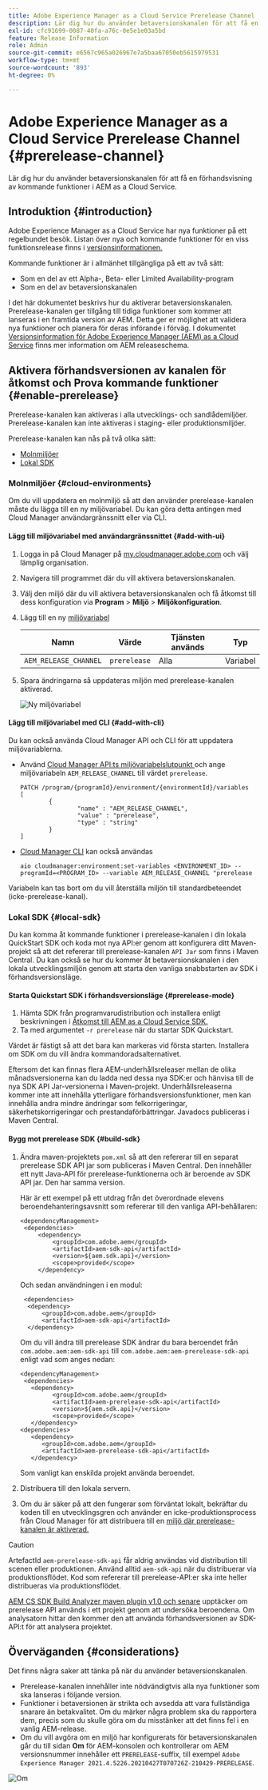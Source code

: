 ```yaml
---
title: Adobe Experience Manager as a Cloud Service Prerelease Channel
description: Lär dig hur du använder betaversionskanalen för att få en förhandsvisning av kommande funktioner i AEM as a Cloud Service.
exl-id: cfc91699-0087-40fa-a76c-0e5e1e03a5bd
feature: Release Information
role: Admin
source-git-commit: e6567c965a026967e7a5baa67050eb5615979531
workflow-type: tm+mt
source-wordcount: '893'
ht-degree: 0%

---
```



# Adobe Experience Manager as a Cloud Service Prerelease Channel {#prerelease-channel}

Lär dig hur du använder betaversionskanalen för att få en förhandsvisning av kommande funktioner i AEM as a Cloud Service.

## Introduktion {#introduction}

Adobe Experience Manager as a Cloud Service har nya funktioner på ett regelbundet besök. Listan över nya och kommande funktioner för en viss funktionsrelease finns i [versionsinformationen.](/help/release-notes/release-notes-cloud/release-notes-current.md)

Kommande funktioner är i allmänhet tillgängliga på ett av två sätt:

* Som en del av ett Alpha-, Beta- eller Limited Availability-program
* Som en del av betaversionskanalen

I det här dokumentet beskrivs hur du aktiverar betaversionskanalen. Prerelease-kanalen ger tillgång till tidiga funktioner som kommer att lanseras i en framtida version av AEM. Detta ger er möjlighet att validera nya funktioner och planera för deras införande i förväg. I dokumentet [Versionsinformation för Adobe Experience Manager (AEM) as a Cloud Service](/help/release-notes/home.md) finns mer information om AEM releaseschema.

## Aktivera förhandsversionen av kanalen för åtkomst och Prova kommande funktioner {#enable-prerelease}

Prerelease-kanalen kan aktiveras i alla utvecklings- och sandlådemiljöer. Prerelease-kanalen kan inte aktiveras i staging- eller produktionsmiljöer.

Prerelease-kanalen kan nås på två olika sätt:

* [Molnmiljöer](#cloud-environments)
* [Lokal SDK](#local-sdk)

### Molnmiljöer {#cloud-environments}

Om du vill uppdatera en molnmiljö så att den använder prerelease-kanalen måste du lägga till en ny miljövariabel. Du kan göra detta antingen med Cloud Manager användargränssnitt eller via CLI.

#### Lägg till miljövariabel med användargränssnittet {#add-with-ui}

1. Logga in på Cloud Manager på [my.cloudmanager.adobe.com](https://my.cloudmanager.adobe.com/) och välj lämplig organisation.

1. Navigera till programmet där du vill aktivera betaversionskanalen.

1. Välj den miljö där du vill aktivera betaversionskanalen och få åtkomst till dess konfiguration via **Program** > **Miljö** > **Miljökonfiguration**.

1. Lägg till en ny [miljövariabel](/help/implementing/cloud-manager/environment-variables.md)

   | Namn | Värde | Tjänsten används | Typ |
   |------|-------|-----------------|------|
   | `AEM_RELEASE_CHANNEL` | `prerelease` | Alla | Variabel |

1. Spara ändringarna så uppdateras miljön med prerelease-kanalen aktiverad.

   ![Ny miljövariabel](assets/env-configuration-prerelease.png)

#### Lägg till miljövariabel med CLI {#add-with-cli}

Du kan också använda Cloud Manager API och CLI för att uppdatera miljövariablerna.

* Använd [Cloud Manager API:ts miljövariabelslutpunkt ](https://developer.adobe.com/experience-cloud/cloud-manager/reference/api/#operation/patchEnvironmentVariables) och ange miljövariabeln `AEM_RELEASE_CHANNEL` till värdet `prerelease`.

  ```text
  PATCH /program/{programId}/environment/{environmentId}/variables
  [
          {
                  "name" : "AEM_RELEASE_CHANNEL",
                  "value" : "prerelease",
                  "type" : "string"
          }
  ]
  ```

* [Cloud Manager CLI](https://github.com/adobe/aio-cli-plugin-cloudmanager#aio-cloudmanagerset-environment-variables-environmentid) kan också användas

  ```shell
  aio cloudmanager:environment:set-variables <ENVIRONMENT_ID> --programId=<PROGRAM_ID> --variable AEM_RELEASE_CHANNEL "prerelease
  ```

Variabeln kan tas bort om du vill återställa miljön till standardbeteendet (icke-prerelease-kanal).

### Lokal SDK {#local-sdk}

Du kan komma åt kommande funktioner i prerelease-kanalen i din lokala QuickStart SDK och koda mot nya API:er genom att konfigurera ditt Maven-projekt så att det refererar till prerelease-kanalen `API Jar` som finns i Maven Central. Du kan också se hur du kommer åt betaversionskanalen i den lokala utvecklingsmiljön genom att starta den vanliga snabbstarten av SDK i förhandsversionsläge.

#### Starta Quickstart SDK i förhandsversionsläge {#prerelease-mode}

1. Hämta SDK från programvarudistribution och installera enligt beskrivningen i [Åtkomst till AEM as a Cloud Service SDK.](/help/implementing/developing/introduction/aem-as-a-cloud-service-sdk.md)
1. Ta med argumentet `-r prerelease` när du startar SDK Quickstart.

Värdet är fästigt så att det bara kan markeras vid första starten. Installera om SDK om du vill ändra kommandoradsalternativet.

Eftersom det kan finnas flera AEM-underhållsreleaser mellan de olika månadsversionerna kan du ladda ned dessa nya SDK:er och hänvisa till de nya SDK API Jar-versionerna i Maven-projekt. Underhållsreleaserna kommer inte att innehålla ytterligare förhandsversionsfunktioner, men kan innehålla andra mindre ändringar som felkorrigeringar, säkerhetskorrigeringar och prestandaförbättringar.
Javadocs publiceras i Maven Central.

#### Bygg mot prerelease SDK {#build-sdk}

1. Ändra maven-projektets `pom.xml` så att den refererar till en separat prerelease SDK API jar som publiceras i Maven Central. Den innehåller ett nytt Java-API för prerelease-funktionerna och är beroende av SDK API jar. Den har samma version.

   Här är ett exempel på ett utdrag från det överordnade elevens beroendehanteringsavsnitt som refererar till den vanliga API-behållaren:

   ```
   <dependencyManagement>
    <dependencies>
        <dependency>
            <groupId>com.adobe.aem</groupId>
            <artifactId>aem-sdk-api</artifactId>
            <version>${aem.sdk.api}</version>
            <scope>provided</scope>
        </dependency>
   ```

   Och sedan användningen i en modul:

   ```
    <dependencies>
     <dependency>
         <groupId>com.adobe.aem</groupId>
         <artifactId>aem-sdk-api</artifactId>
     </dependency>
   ```

   Om du vill ändra till prerelease SDK ändrar du bara beroendet från `com.adobe.aem:aem-sdk-api` till `com.adobe.aem:aem-prerelease-sdk-api` enligt vad som anges nedan:

   ```
   <dependencyManagement>
    <dependencies>
      <dependency>
            <groupId>com.adobe.aem</groupId>
            <artifactId>aem-prerelease-sdk-api</artifactId>
            <version>${aem.sdk.api}</version>
            <scope>provided</scope>
      </dependency>
   <dependencies>
      <dependency>
         <groupId>com.adobe.aem</groupId>
         <artifactId>aem-prerelease-sdk-api</artifactId>
      </dependency>
   ```

   Som vanligt kan enskilda projekt använda beroendet.

1. Distribuera till den lokala servern.

1. Om du är säker på att den fungerar som förväntat lokalt, bekräftar du koden till en utvecklingsgren och använder en icke-produktionsprocess från Cloud Manager för att distribuera till en [miljö där prerelease-kanalen är aktiverad.](#cloud-environments)

>[!CAUTION]
> 
> ArtefactId `aem-prerelease-sdk-api` får aldrig användas vid distribution till scenen eller produktionen. Använd alltid `aem-sdk-api` när du distribuerar via produktionsflödet. Kod som refererar till prerelease-API:er ska inte heller distribueras via produktionsflödet.

[AEM CS SDK Build Analyzer maven plugin v1.0 och senare](https://experienceleague.adobe.com/docs/experience-manager-core-components/using/developing/archetype/build-analyzer-maven-plugin.html?lang=sv-SE#developing) upptäcker om prerelease API används i ett projekt genom att undersöka beroendena. Om analysatorn hittar den kommer den att använda förhandsversionen av SDK-API:t för att analysera projektet.

## Överväganden {#considerations}

Det finns några saker att tänka på när du använder betaversionskanalen.

* Prerelease-kanalen innehåller inte nödvändigtvis alla nya funktioner som ska lanseras i följande version.
* Funktioner i betaversionen är strikta och avsedda att vara fullständiga snarare än betakvalitet. Om du märker några problem ska du rapportera dem, precis som du skulle göra om du misstänker att det finns fel i en vanlig AEM-release.
* Om du vill avgöra om en miljö har konfigurerats för betaversionskanalen går du till sidan **Om** för AEM-konsolen och kontrollerar om AEM versionsnummer innehåller ett `PRERELEASE`-suffix, till exempel `Adobe Experience Manager 2021.4.5226.20210427T070726Z-210429-PRERELEASE`.

![Om](/help/release-notes/assets/about.png)
